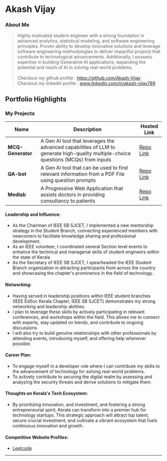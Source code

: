 # Akash Vijay

### About Me

> Highly motivated student engineer with a strong foundation in advanced analytics, statistical modeling, and software engineering principles. Proven ability to develop innovative solutions and leverage software engineering methodologies to deliver impactful projects that contribute to technological advancements.  Additionally, I possess expertise in building Generative AI applications, expanding the potential and reach of AI in solving real-world problems. <br><br>Checkout my github profile : https://github.com/Akash-Vijay
<br>Checkout my linkedln profile : www.linkedin.com/in/akash-vijay789



## Portfolio Highlights

### My Projects

| Name                | Description                                                               | Hosted Link                             |   
|---------------------|---------------------------------------------------------------------------|------------------------------------------|
| **MCQ-Generator**  | A Gen AI tool that leverages the advanced capabilities of LLM to generate high-quality multiple-choice questions (MCQs) from inputs                                              | [Repo Link](https://github.com/Akash-Vijay/mcq-generator)    |
| **QA-bot**  | A Gen AI tool that can be used to find relevant information from a PDF File using question prompts                                              | [Repo Link](https://github.com/Akash-Vijay/QA-bot)    |
| **Medlab**  | A Progressive Web Application that assists doctors in providing consultancy to patients                                              | [Repo Link](https://github.com/Project-minikuty/medlab)    | 

#### Leadership and Influence:

- As the Chairman of IEEE SB SJCET, I implemented a new mentorship strategy in the Student Branch, connecting experienced members with newcomers to facilitate knowledge sharing and professional development.
- As an IEEE volunteer, I coordinated several Section level events to enhance the technical and managerial skills of student engineers within the state of Kerala
- As the Secretary of IEEE SB SJCET, I spearheaded the IEEE Student Branch organization in attracting participants from across the country and showcasing the chapter's prominence in the field of technology.

#### Networking:

- Having served in leadership positions within IEEE student branches (IEEE EdSoc Kerala Chapter, IEEE SB SJCET) demonstrates my strong networking and leadership abilities.
- I plan to leverage these skills by actively participating in relevant conferences, and workshops within the field. This allows me to connect with experts, stay updated on trends, and contribute to ongoing discussions.
- I will also try to build genuine relationships with other professionals by attending events, introducing myself, and offering help whenever possible.

#### Career Plan:

- To engage myself in a developer role where I can contribute my skills to the advancement of technology for solving real-world problems.
- To actively contribute to securing the digital realm by assessing and analyzing the security threats and derive solutions to mitigate them.

#### Thoughts on Kerala's Tech Ecosystem:

- By prioritizing innovation, and investment, and fostering a strong entrepreneurial spirit, Kerala can transform into a premier hub for technology startups. This strategic approach will attract top talent, secure crucial investment, and cultivate a vibrant ecosystem that fuels continuous innovation and growth.

#### Competitive Website Profiles:

- [Leetcode](https://leetcode.com/akashvijay789/)

---

